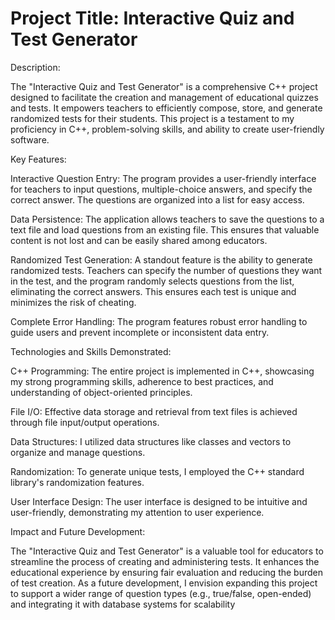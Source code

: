 # Project Title: Interactive Quiz and Test Generator

Description:

The "Interactive Quiz and Test Generator" is a comprehensive C++ project designed to facilitate the creation and management of educational quizzes and tests. It empowers teachers to efficiently compose, store, and generate randomized tests for their students. This project is a testament to my proficiency in C++, problem-solving skills, and ability to create user-friendly software.

Key Features:

Interactive Question Entry: The program provides a user-friendly interface for teachers to input questions, multiple-choice answers, and specify the correct answer. The questions are organized into a list for easy access.

Data Persistence: The application allows teachers to save the questions to a text file and load questions from an existing file. This ensures that valuable content is not lost and can be easily shared among educators.

Randomized Test Generation: A standout feature is the ability to generate randomized tests. Teachers can specify the number of questions they want in the test, and the program randomly selects questions from the list, eliminating the correct answers. This ensures each test is unique and minimizes the risk of cheating.

Complete Error Handling: The program features robust error handling to guide users and prevent incomplete or inconsistent data entry.

Technologies and Skills Demonstrated:

C++ Programming: The entire project is implemented in C++, showcasing my strong programming skills, adherence to best practices, and understanding of object-oriented principles.

File I/O: Effective data storage and retrieval from text files is achieved through file input/output operations.

Data Structures: I utilized data structures like classes and vectors to organize and manage questions.

Randomization: To generate unique tests, I employed the C++ standard library's randomization features.

User Interface Design: The user interface is designed to be intuitive and user-friendly, demonstrating my attention to user experience.

Impact and Future Development:

The "Interactive Quiz and Test Generator" is a valuable tool for educators to streamline the process of creating and administering tests. It enhances the educational experience by ensuring fair evaluation and reducing the burden of test creation. As a future development, I envision expanding this project to support a wider range of question types (e.g., true/false, open-ended) and integrating it with database systems for scalability
